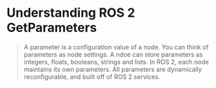 # Understanding ROS 2 GetParameters
> A parameter is a configuration value of a node. You can think of parameters as node settings.
> A ndoe can store parameters as integers, floats, booleans, strings and lists.
> In ROS 2, each node maintains its own parameters.
> All parameters are dynamically reconfigurable, and built off of ROS 2 services.
